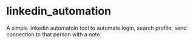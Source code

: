 # linkedin_automation
A simple linkedin automatoin tool to automate login, search profile, send connection to that person with a note.
